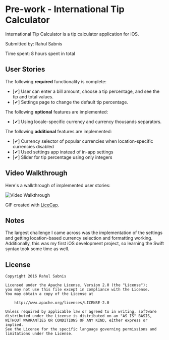 # Pre-work - International Tip Calculator

International Tip Calculator is a tip calculator application for iOS.

Submitted by: Rahul Sabnis

Time spent: 8 hours spent in total

## User Stories

The following **required** functionality is complete:

* [✔] User can enter a bill amount, choose a tip percentage, and see the tip and total values.
* [✔] Settings page to change the default tip percentage.

The following **optional** features are implemented:
* [✔] Using locale-specific currency and currency thousands separators.

The following **additional** features are implemented:

- [✔] Currency selector of popular currencies when location-specific currencies disabled
- [✔] Used settings app instead of in-app settings
- [✔] Slider for tip percentage using only integers

## Video Walkthrough 

Here's a walkthrough of implemented user stories:

<img src='http://imgur.com/cUENfj7' title='Video Walkthrough' width='' alt='Video Walkthrough' />

GIF created with [LiceCap](http://www.cockos.com/licecap/).

## Notes

The largest challenge I came across was the implementation of the settings and getting location-based currency selection and formatting working. Additionally, this was my first iOS development project, so learning the Swift syntax took some time as well.

## License

    Copyright 2016 Rahul Sabnis

    Licensed under the Apache License, Version 2.0 (the "License");
    you may not use this file except in compliance with the License.
    You may obtain a copy of the License at

        http://www.apache.org/licenses/LICENSE-2.0

    Unless required by applicable law or agreed to in writing, software
    distributed under the License is distributed on an "AS IS" BASIS,
    WITHOUT WARRANTIES OR CONDITIONS OF ANY KIND, either express or implied.
    See the License for the specific language governing permissions and
    limitations under the License.
